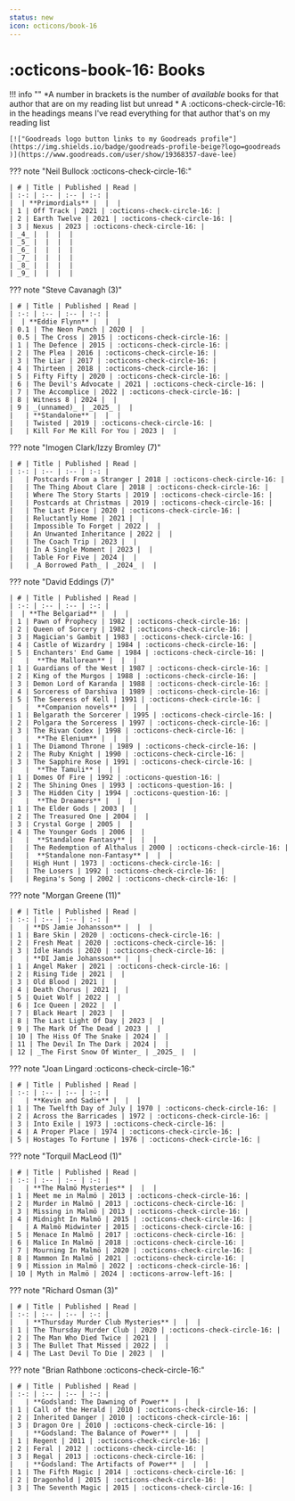 ```yaml
---
status: new
icon: octicons/book-16
---
```


# :octicons-book-16: Books

!!! info ""
    *A number in brackets is the number of _available_ books for that author that are on my reading list but unread
    * A :octicons-check-circle-16: in the headings means I've read everything for that author that's on my reading list

    [!["Goodreads logo button links to my Goodreads profile"](https://img.shields.io/badge/goodreads-profile-beige?logo=goodreads
    )](https://www.goodreads.com/user/show/19368357-dave-lee)

??? note "Neil Bullock :octicons-check-circle-16:"

    | # | Title | Published | Read |
    | :-: | :-- | :-- | :-: |
    |  | **Primordials** |  |  |
    | 1 | Off Track | 2021 | :octicons-check-circle-16: |
    | 2 | Earth Twelve | 2021 | :octicons-check-circle-16: |
    | 3 | Nexus | 2023 | :octicons-check-circle-16: |
    | _4_ |  |  |  |
    | _5_ |  |  |  |
    | _6_ |  |  |  |
    | _7_ |  |  |  |
    | _8_ |  |  |  |
    | _9_ |  |  |  |

??? note "Steve Cavanagh (3)"

    | # | Title | Published | Read |
    | :-: | :-- | :-- | :-: |
    |  | **Eddie Flynn** |  |  |
    | 0.1 | The Neon Punch | 2020 |  |
    | 0.5 | The Cross | 2015 | :octicons-check-circle-16: |
    | 1 | The Defence | 2015 | :octicons-check-circle-16: |
    | 2 | The Plea | 2016 | :octicons-check-circle-16: |
    | 3 | The Liar | 2017 | :octicons-check-circle-16: |
    | 4 | Thirteen | 2018 | :octicons-check-circle-16: |
    | 5 | Fifty Fifty | 2020 | :octicons-check-circle-16: |
    | 6 | The Devil's Advocate | 2021 | :octicons-check-circle-16: |
    | 7 | The Accomplice | 2022 | :octicons-check-circle-16: |
    | 8 | Witness 8 | 2024 |  |
    | 9 | _(unnamed)_ | _2025_ |  |
    |   | **Standalone** |  |  |
    |   | Twisted | 2019 | :octicons-check-circle-16: |
    |   | Kill For Me Kill For You | 2023 |  |

??? note "Imogen Clark/Izzy Bromley (7)"

    | # | Title | Published | Read |
    | :-: | :-- | :-- | :-: |
    |   | Postcards From a Stranger | 2018 | :octicons-check-circle-16: |
    |   | The Thing About Clare | 2018 | :octicons-check-circle-16: |
    |   | Where The Story Starts | 2019 | :octicons-check-circle-16: |
    |   | Postcards at Christmas | 2019 | :octicons-check-circle-16: |
    |   | The Last Piece | 2020 | :octicons-check-circle-16: |
    |   | Reluctantly Home | 2021 |  |
    |   | Impossible To Forget | 2022 |  |
    |   | An Unwanted Inheritance | 2022 |  |
    |   | The Coach Trip | 2023 |  |
    |   | In A Single Moment | 2023 |  |
    |   | Table For Five | 2024 |  |
    |   | _A Borrowed Path_ | _2024_ |  |

??? note "David Eddings (7)"

    | # | Title | Published | Read |
    | :-: | :-- | :-- | :-: |
    |  | **The Belgariad** |  |  |
    | 1 | Pawn of Prophecy | 1982 | :octicons-check-circle-16: |
    | 2 | Queen of Sorcery | 1982 | :octicons-check-circle-16: |
    | 3 | Magician's Gambit | 1983 | :octicons-check-circle-16: |
    | 4 | Castle of Wizardry | 1984 | :octicons-check-circle-16: |
    | 5 | Enchanters' End Game | 1984 | :octicons-check-circle-16: |
    |   |  **The Mallorean** |  |  |
    | 1 | Guardians of the West | 1987 | :octicons-check-circle-16: |
    | 2 | King of the Murgos | 1988 | :octicons-check-circle-16: |
    | 3 | Demon Lord of Karanda | 1988 | :octicons-check-circle-16: |
    | 4 | Sorceress of Darshiva | 1989 | :octicons-check-circle-16: |
    | 5 | The Seeress of Kell | 1991 | :octicons-check-circle-16: |
    |   |  **Companion novels** |  |  |
    | 1 | Belgarath the Sorcerer | 1995 | :octicons-check-circle-16: |
    | 2 | Polgara the Sorceress | 1997 | :octicons-check-circle-16: |
    | 3 | The Rivan Codex | 1998 | :octicons-check-circle-16: |
    |   |  **The Elenium** |  |  |
    | 1 | The Diamond Throne | 1989 | :octicons-check-circle-16: |
    | 2 | The Ruby Knight | 1990 | :octicons-check-circle-16: |
    | 3 | The Sapphire Rose | 1991 | :octicons-check-circle-16: |
    |   |  **The Tamuli** |  | |
    | 1 | Domes Of Fire | 1992 | :octicons-question-16: |
    | 2 | The Shining Ones | 1993 | :octicons-question-16: |
    | 3 | The Hidden City | 1994 | :octicons-question-16: |
    |   |  **The Dreamers** |  |  |
    | 1 | The Elder Gods | 2003 |  |
    | 2 | The Treasured One | 2004 |  |
    | 3 | Crystal Gorge | 2005 |  |
    | 4 | The Younger Gods | 2006 |  |
    |   |  **Standalone Fantasy** |  |  |
    |   | The Redemption of Althalus | 2000 | :octicons-check-circle-16: |
    |   |  **Standalone non-Fantasy** |  |  |
    |   | High Hunt | 1973 | :octicons-check-circle-16: |
    |   | The Losers | 1992 | :octicons-check-circle-16: |
    |   | Regina's Song | 2002 | :octicons-check-circle-16: |

??? note "Morgan Greene (11)"

    | # | Title | Published | Read |
    | :-: | :-- | :-- | :-: |
    |   | **DS Jamie Johansson** |  |  |
    | 1 | Bare Skin | 2020 | :octicons-check-circle-16: |
    | 2 | Fresh Meat | 2020 | :octicons-check-circle-16: |
    | 3 | Idle Hands | 2020 | :octicons-check-circle-16: |
    |   | **DI Jamie Johansson** |  |  |
    | 1 | Angel Maker | 2021 | :octicons-check-circle-16: |
    | 2 | Rising Tide | 2021 |  |
    | 3 | Old Blood | 2021 |  |
    | 4 | Death Chorus | 2021 |  |
    | 5 | Quiet Wolf | 2022 |  |
    | 6 | Ice Queen | 2022 |  |
    | 7 | Black Heart | 2023 |  |
    | 8 | The Last Light Of Day | 2023 |  |
    | 9 | The Mark Of The Dead | 2023 |  |
    | 10 | The Hiss Of The Snake | 2024 |  |
    | 11 | The Devil In The Dark | 2024 |  |
    | 12 | _The First Snow Of Winter_ | _2025_ |  |

??? note "Joan Lingard :octicons-check-circle-16:"

    | # | Title | Published | Read |
    | :-: | :-- | :-- | :-: |
    |   | **Kevin and Sadie** |  |  |
    | 1 | The Twelfth Day of July | 1970 | :octicons-check-circle-16: |
    | 2 | Across the Barricades | 1972 | :octicons-check-circle-16: |
    | 3 | Into Exile | 1973 | :octicons-check-circle-16: |
    | 4 | A Proper Place | 1974 | :octicons-check-circle-16: |
    | 5 | Hostages To Fortune | 1976 | :octicons-check-circle-16: |

??? note "Torquil MacLeod (1)"

    | # | Title | Published | Read |
    | :-: | :-- | :-- | :-: |
    |   | **The Malmö Mysteries** |  |  |
    | 1 | Meet me in Malmö | 2013 | :octicons-check-circle-16: |
    | 2 | Murder in Malmö | 2013 | :octicons-check-circle-16: |
    | 3 | Missing in Malmö | 2013 | :octicons-check-circle-16: |
    | 4 | Midnight In Malmö | 2015 | :octicons-check-circle-16: |
    |   | A Malmö Midwinter | 2015 | :octicons-check-circle-16: |
    | 5 | Menace In Malmö | 2017 | :octicons-check-circle-16: |
    | 6 | Malice In Malmö | 2018 | :octicons-check-circle-16: |
    | 7 | Mourning In Malmö | 2020 | :octicons-check-circle-16: |
    | 8 | Mammon In Malmö | 2021 | :octicons-check-circle-16: |
    | 9 | Mission in Malmö | 2022 | :octicons-check-circle-16: |
    | 10 | Myth in Malmö | 2024 | :octicons-arrow-left-16: |

??? note "Richard Osman (3)"

    | # | Title | Published | Read |
    | :-: | :-- | :-- | :-: |
    |   | **Thursday Murder Club Mysteries** |  |  |
    | 1 | The Thursday Murder Club | 2020 | :octicons-check-circle-16: |
    | 2 | The Man Who Died Twice | 2021 |  |
    | 3 | The Bullet That Missed | 2022 |  |
    | 4 | The Last Devil To Die | 2023 |  |

??? note "Brian Rathbone :octicons-check-circle-16:"

    | # | Title | Published | Read |
    | :-: | :-- | :-- | :-: |
    |   | **Godsland: The Dawning of Power** |  |  |
    | 1 | Call of the Herald | 2010 | :octicons-check-circle-16: |
    | 2 | Inherited Danger | 2010 | :octicons-check-circle-16: |
    | 3 | Dragon Ore | 2010 | :octicons-check-circle-16: |
    |   | **Godsland: The Balance of Power** |  |  |
    | 1 | Regent | 2011 | :octicons-check-circle-16: |
    | 2 | Feral | 2012 | :octicons-check-circle-16: |
    | 3 | Regal | 2013 | :octicons-check-circle-16: |
    |   | **Godsland: The Artifacts of Power** |  |  |
    | 1 | The Fifth Magic | 2014 | :octicons-check-circle-16: |
    | 2 | Dragonhold | 2015 | :octicons-check-circle-16: |
    | 3 | The Seventh Magic | 2015 | :octicons-check-circle-16: |
